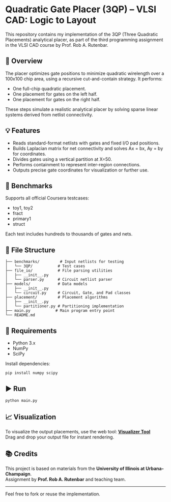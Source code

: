 # Quadratic Gate Placer (3QP) – VLSI CAD: Logic to Layout

This repository contains my implementation of the 3QP (Three Quadratic Placements) analytical placer, as part of the third programming assignment in the VLSI CAD course by Prof. Rob A. Rutenbar.

## 📌 Overview

The placer optimizes gate positions to minimize quadratic wirelength over a 100x100 chip area, using a recursive cut-and-contain strategy. It performs:
- One full-chip quadratic placement.
- One placement for gates on the left half.
- One placement for gates on the right half.

These steps simulate a realistic analytical placer by solving sparse linear systems derived from netlist connectivity.

## 💡 Features

- Reads standard-format netlists with gates and fixed I/O pad positions.
- Builds Laplacian matrix for net connectivity and solves Ax = bx, Ay = by for coordinates.
- Divides gates using a vertical partition at X=50.
- Performs containment to represent inter-region connections.
- Outputs precise gate coordinates for visualization or further use.

## 🧪 Benchmarks

Supports all official Coursera testcases:
- toy1, toy2
- fract
- primary1
- struct

Each test includes hundreds to thousands of gates and nets.

## 📁 File Structure

```
├── benchmarks/         # Input netlists for testing
│   └── 3QP/           # Test cases
├── file_io/           # File parsing utilities
│   ├── __init__.py
│   └── parser.py      # Circuit netlist parser
├── models/            # Data models
│   ├── __init__.py
│   └── circuit.py     # Circuit, Gate, and Pad classes
├── placement/         # Placement algorithms
│   ├── __init__.py
│   └── partitioner.py # Partitioning implementation
├── main.py           # Main program entry point
└── README.md
```

## 🔧 Requirements

- Python 3.x
- NumPy
- SciPy

Install dependencies:
```bash
pip install numpy scipy
```

## ▶️ Run

```bash
python main.py
```

## 📈 Visualization

To visualize the output placements, use the web tool:
**[Visualizer Tool](https://spark-public.s3.amazonaws.com/vlsicad/javascript_tools/visualize.html)**  
Drag and drop your output file for instant rendering.

## 📚 Credits

This project is based on materials from the **University of Illinois at Urbana-Champaign**.  
Assignment by **Prof. Rob A. Rutenbar** and teaching team.

---

Feel free to fork or reuse the implementation.
